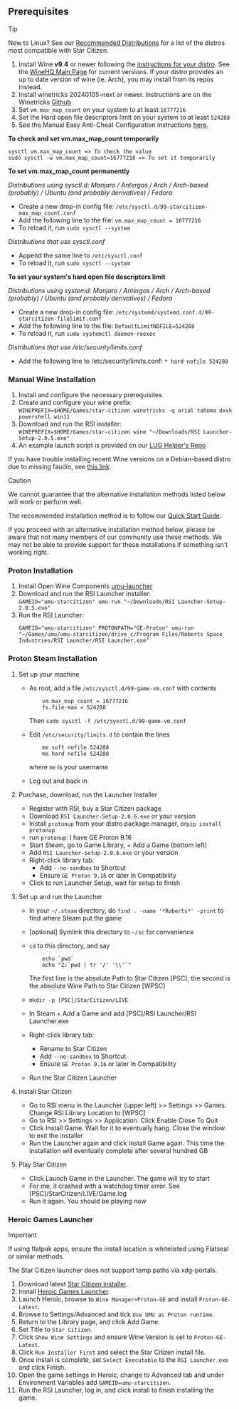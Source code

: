 ## Prerequisites
> [!tip]
> New to Linux? See our [Recommended Distributions](Tips-and-Tricks#recommended-distros) for a list of the distros most compatible with Star Citizen.

1. Install Wine **v9.4** or newer following the [instructions for your distro](https://gitlab.winehq.org/wine/wine/-/wikis/Download). See the [WineHQ Main Page](https://www.winehq.org/) for current versions. If your distro provides an up to date version of wine (ie. Arch), you may install from its repos instead. 
2. Install winetricks 20240105-next or newer. Instructions are on the Winetricks [Github](https://github.com/Winetricks/winetricks/#installing)
4. Set `vm.max_map_count` on your system to at least `16777216`
5. Set the Hard open file descriptors limit on your system to at least `524288`
6. See the Manual Easy Anti-Cheat Configuration instructions [here](https://github.com/starcitizen-lug/knowledge-base/wiki/Tips-and-Tricks#easy-anti-cheat).

**To check and set vm.max_map_count temporarily**
```
sysctl vm.max_map_count => To check the value
sudo sysctl -w vm.max_map_count=16777216 => To set it temporarily
```

**To set vm.max_map_count permanently**

_Distributions using sysctl.d: Manjaro / Antergos / Arch / Arch-based (probably) / Ubuntu (and probably derivatives) / Fedora_

* Create a new drop-in config file: `/etc/sysctl.d/99-starcitizen-max_map_count.conf`
* Add the following line to the file: `vm.max_map_count = 16777216`
* To reload it, run `sudo sysctl --system`


_Distributions that use sysctl.conf_

* Append the same line to `/etc/sysctl.conf`
* To reload it, run `sudo sysctl --system`

**To set your system's hard open file descriptors limit**

_Distributions using systemd: Manjaro / Antergos / Arch / Arch-based (probably) / Ubuntu (and probably derivatives) / Fedora_

* Create a new drop-in config file: `/etc/systemd/systemd.conf.d/99-starcitizen-filelimit.conf`
* Add the following line to the file: `DefaultLimitNOFILE=524288`
* To reload it, run `sudo systemctl daemon-reexec`

_Distributions that use /etc/security/limits.conf_

* Add the following line to /etc/security/limits.conf: `* hard nofile 524288`


### Manual Wine Installation

1. Install and configure the necessary prerequisites
2. Create and configure your wine prefix:  
   `WINEPREFIX=$HOME/Games/star-citizen winetricks -q arial tahoma dxvk powershell win11`
3. Download and run the RSI installer:  
   `WINEPREFIX=$HOME/Games/star-citizen wine "~/Downloads/RSI Launcher-Setup-2.0.5.exe"`
4. An example launch script is provided on our [LUG Helper's Repo](https://github.com/starcitizen-lug/lug-helper/blob/main/lib/sc-launch.sh)

If you have trouble installing recent Wine versions on a Debian-based distro due to missing faudio, see [this link](https://www.linuxuprising.com/2019/09/how-to-install-wine-staging-development.html).


> [!caution]
> We cannot guarantee that the alternative installation methods listed below will work or perform well.
> 
> The recommended installation method is to follow our [Quick Start Guide](Quick-Start-Guide).
>
> If you proceed with an alternative installation method below, please be aware that not many members of our community use these methods. We may not be able to provide support for these installations if something isn't working right.


### Proton Installation

1. Install Open Wine Components [umu-launcher](https://github.com/Open-Wine-Components/umu-launcher/releases/latest)
2. Download and run the RSI Launcher installer:  
   `GAMEID="umu-starcitizen" umu-run "~/Downloads/RSI Launcher-Setup-2.0.5.exe"`
3. Run the RSI Launcher:  
   ```
   GAMEID="umu-starcitizen" PROTONPATH="GE-Proton" umu-run "~/Games/umu/umu-starcitizen/drive_c/Program Files/Roberts Space Industries/RSI Launcher/RSI Launcher.exe"
   ```


### Proton Steam Installation

1. Set up your machine

   * As root, add a file `/etc/sysctl.d/99-game-vm.conf` with contents

             vm.max_map_count = 16777216
             fs.file-max = 524288

     Then `sudo sysctl -f /etc/sysctl.d/99-game-vm.conf`

   * Edit `/etc/security/limits.d` to contain the lines

             me soft nofile 524288
             me hard nofile 524288

     where `me` is your username

   * Log out and back in

1. Purchase, download, run the Launcher Installer

   * Register with RSI, buy a Star Citizen package
   * Download `RSI Launcher-Setup-2.0.6.exe` or your version
   * Install `protonup` from your distro package manager,
     or`pip install protonup`
   * run `protonup`: I have GE Proton 9.16
   * Start Steam, go to Game Library, + Add a Game (bottom left)
   * Add `RSI Launcher-Setup-2.0.6.exe` or your version
   * Right-click library tab:
     * Add `--no-sandbox` to Shortcut
     * Ensure `GE Proton 9.16` or later in Compatibility
   * Click to run Launcher Setup, wait for setup to finish

1. Set up and run the Launcher

   * In your `~/.steam` directory, do `find . -name
     '*Roberts*' -print` to find where Steam put the game
   * [optional] Symlink this directory to `~/sc` for convenience
   * `cd` to this directory, and say

             echo `pwd`
             echo "Z:`pwd | tr '/' '\\'`"

     The first line is the absolute Path to Star Citizen [PSC],
     the second is the absolute Wine Path to Star Citizen
     [WPSC]
   * `mkdir -p [PSC]/StarCitizen/LIVE`
   * In Steam + Add a Game and add [PSC]/RSI Launcher/RSI Launcher.exe
   * Right-click library tab:
     * Rename to Star Citizen
     * Add `--no-sandbox` to Shortcut
     * Ensure `GE Proton 9.16` or later in Compatibility
   * Run the Star Citizen Launcher

1. Install Star Citizen

   * Go to RSI menu in the Launcher (upper left) >> Settings >> Games.
     Change RSI Library Location to [WPSC]
   * Go to RSI >> Settings >> Application. Click Enable Close
     To Quit
   * Click Install Game. Wait for it to eventually
     hang. Close the window to exit the installer
   * Run the Launcher again and click Install Game
     again. This time the installation will eventually complete
     after several hundred GB

1. Play Star Citizen

   * Click Launch Game in the Launcher. The game will try to start
   * For me, it crashed with a watchdog timer error. See
     [PSC]/StarCitizen/LIVE/Game.log
   * Run it again. You should be playing now


### Heroic Games Launcher
> [!important]
> If using flatpak apps, ensure the install location is whitelisted using Flatseal or similar methods.
> 
> The Star Citizen launcher does not support temp paths via xdg-portals.
> 
1. Download latest [Star Citizen installer](https://robertsspaceindustries.com/download).
2. Install [Heroic Games Launcher](https://heroicgameslauncher.com/downloads).
3. Launch Heroic, browse to `Wine Manager>Proton-GE` and install `Proton-GE-Latest`.
4. Browse to Settings/Advanced and tick `Use UMU as Proton runtime`.
5. Return to the Library page, and click Add Game.
6. Set Title to `Star Citizen`.
7. Click `Show Wine Settings` and ensure Wine Version is set to `Proton-GE-Latest`.
8. Click `Run Installer First` and select the Star Citizen install file.
9. Once install is complete, set `Select Executable` to the `RSI Launcher.exe` and click Finish.
10. Open the game settings in Heroic, change to Advanced tab and under Environment Variables add `GAMEID=umu-starcitizen`.
11. Run the RSI Launcher, log in, and click install to finish installing the game.
